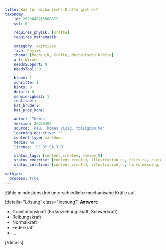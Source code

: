 ```yaml
---
title: Was für mechanische Kräfte gibt es?
taxonomy:
	id: 2023040218568872
	set: 0

	requires_physik: [Kräfte]
	requires_mathematik: 

	category: exercises
	fach: Physik
	thema: [Mechanik, Kräfte, Mechanische Kräfte]
	art: Wissen
	needsSupport: 0
	needsTool: 0

	bloom: 1
	schritte: 1
	hints: 0
	detail: 0
	schwierigkeit: 1
	realitaet: 
	kat_bruder:
	kat_proz_konz: 

	autor: 'Thomas'
	version: 20230404
	source: 'neu, Thomas Bisig, tbisig@pm.me'
	learning-objective: ''
	content-type: markdown
	media: no
	licence: 'CC BY-SA 3.0'

	status_tags: [content_created, review_0]
	status_exercise: [content_created, illustration_na, files_na, review_0]
	status_solution: [content_created, illustration_na, links_missing, files_na, review_0]

mathjax:
  process: true
---
```

Zähle mindestens drei unterschiedliche mechanische Kräfte auf.

[details="Lösung" class="loesung"]
**Antwort**:
- Gravitationskraft (Erdanziehungskraft, Schwerkraft)
- Reibungskraft
- Normalkraft
- Federkraft
- ...

[/details]